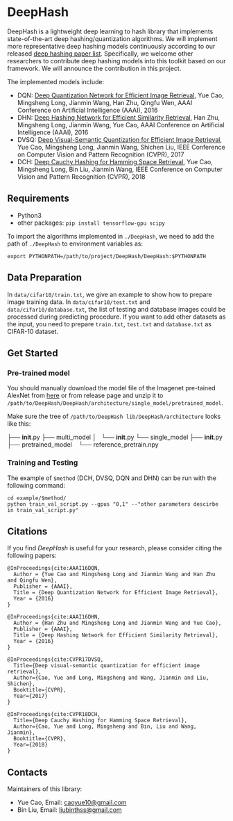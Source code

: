 # DeepHash

DeepHash is a lightweight deep learning to hash library that implements state-of-the-art deep hashing/quantization algorithms. We will implement more representative deep hashing models continuously according to our released [deep hashing paper list](https://github.com/caoyue10/DeepHashingBaselines). Specifically, we welcome other researchers to contribute deep hashing models into this toolkit based on our framework. We will announce the contribution in this project.

The implemented models include: 

* DQN: [Deep Quantization Network for Efficient Image Retrieval](http://yue-cao.me/doc/deep-quantization-networks-dqn-aaai16.pdf), Yue Cao, Mingsheng Long, Jianmin Wang, Han Zhu, Qingfu Wen, AAAI Conference on Artificial Intelligence (AAAI), 2016
* DHN: [Deep Hashing Network for Efficient Similarity Retrieval](http://ise.thss.tsinghua.edu.cn/~mlong/doc/deep-hashing-network-aaai16.pdf), Han Zhu, Mingsheng Long, Jianmin Wang, Yue Cao, AAAI Conference on Artificial Intelligence (AAAI), 2016
* DVSQ: [Deep Visual-Semantic Quantization for Efficient Image Retrieval](http://yue-cao.me/doc/deep-visual-semantic-quantization-cvpr17.pdf), Yue Cao, Mingsheng Long, Jianmin Wang, Shichen Liu, IEEE Conference on Computer Vision and Pattern Recognition (CVPR), 2017 
* DCH: [Deep Cauchy Hashing for Hamming Space Retrieval](http://ise.thss.tsinghua.edu.cn/~mlong/doc/deep-cauchy-hashing-cvpr18.pdf), Yue Cao, Mingsheng Long, Bin Liu, Jianmin Wang, IEEE Conference on Computer Vision and Pattern Recognition (CVPR), 2018


## Requirements

-  Python3
-  other packages: `pip install tensorflow-gpu scipy `

To import the algorithms implemented in `./DeepHash`, we need to add the path of `./DeepHash` to environment variables as:

```shell
export PYTHONPATH=/path/to/project/DeepHash/DeepHash:$PYTHONPATH
```

## Data Preparation
In `data/cifar10/train.txt`, we give an example to show how to prepare image training data. In `data/cifar10/test.txt` and `data/cifar10/database.txt`, the list of testing and database images could be processed during predicting procedure. If you want to add other datasets as the input, you need to prepare `train.txt`, `test.txt` and `database.txt` as CIFAR-10 dataset.

## Get Started

### Pre-trained model

You should manually download the model file of the Imagenet pre-tained AlexNet from [here](https://github.com/thuml/DeepHash/releases/download/v0/reference_pretrain.npy.zip) or from release page and unzip it to `/path/to/DeepHash/DeepHash/architecture/single_model/pretrained_model`.

Make sure the tree of `/path/to/DeepHash lib/DeepHash/architecture` looks like this:

├── __init__.py
├── multi_model
│   └── __init__.py
└── single_model
    ├── __init__.py
    ├── pretrained_model
         └── reference_pretrain.npy

### Training and Testing

The example of `$method` (DCH, DVSQ, DQN and DHN) can be run with the following command:

```shell
cd example/$method/
python train_val_script.py --gpus "0,1" --"other parameters descirbe in train_val_script.py"
```

## Citations
If you find *DeepHash* is useful for your research, please consider citing the following papers:

    @InProceedings{cite:AAAI16DQN,
      Author = {Yue Cao and Mingsheng Long and Jianmin Wang and Han Zhu and Qingfu Wen},
      Publisher = {AAAI},
      Title = {Deep Quantization Network for Efficient Image Retrieval},
      Year = {2016}
    }
    
    @InProceedings{cite:AAAI16DHN,
      Author = {Han Zhu and Mingsheng Long and Jianmin Wang and Yue Cao},
      Publisher = {AAAI},
      Title = {Deep Hashing Network for Efficient Similarity Retrieval},
      Year = {2016}
    }
    
    @InProceedings{cite:CVPR17DVSQ,
      Title={Deep visual-semantic quantization for efficient image retrieval},
      Author={Cao, Yue and Long, Mingsheng and Wang, Jianmin and Liu, Shichen},
      Booktitle={CVPR},
      Year={2017}
    }
    
    @InProceedings{cite:CVPR18DCH,
      Title={Deep Cauchy Hashing for Hamming Space Retrieval},
      Author={Cao, Yue and Long, Mingsheng and Bin, Liu and Wang, Jianmin},
      Booktitle={CVPR},
      Year={2018}
    }

## Contacts
Maintainers of  this library:
* Yue Cao, Email: caoyue10@gmail.com
* Bin Liu, Email: liubinthss@gmail.com
